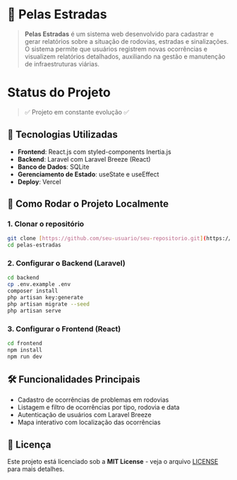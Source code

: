 # 📌 Pelas Estradas

> **Pelas Estradas** é um sistema web desenvolvido para cadastrar e gerar relatórios sobre a situação de rodovias, estradas e sinalizações. O sistema permite que usuários registrem novas ocorrências e visualizem relatórios detalhados, auxiliando na gestão e manutenção de infraestruturas viárias.

# Status do Projeto
> :white_check_mark: Projeto em constante evolução :white_check_mark:

## 🚀 Tecnologias Utilizadas

- **Frontend**: React.js com styled-components Inertia.js
- **Backend**: Laravel com Laravel Breeze (React)
- **Banco de Dados**: SQLite
- **Gerenciamento de Estado**: useState e useEffect
- **Deploy**: Vercel 

## 📂 Como Rodar o Projeto Localmente

### 1. Clonar o repositório
```sh
git clone [https://github.com/seu-usuario/seu-repositorio.git](https://github.com/SirReinato/sist-rodo)
cd pelas-estradas
```

### 2. Configurar o Backend (Laravel)
```sh
cd backend
cp .env.example .env
composer install
php artisan key:generate
php artisan migrate --seed
php artisan serve
```

### 3. Configurar o Frontend (React)
```sh
cd frontend
npm install
npm run dev
```


## 🛠 Funcionalidades Principais

- Cadastro de ocorrências de problemas em rodovias
- Listagem e filtro de ocorrências por tipo, rodovia e data
- Autenticação de usuários com Laravel Breeze
- Mapa interativo com localização das ocorrências

## 📜 Licença

Este projeto está licenciado sob a **MIT License** - veja o arquivo [LICENSE](LICENSE) para mais detalhes.





